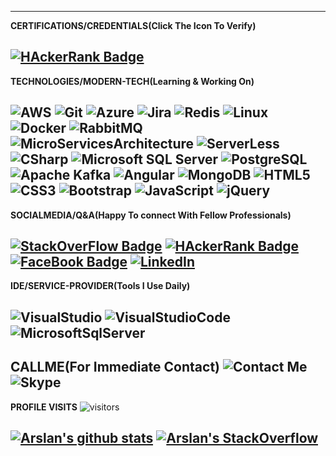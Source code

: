

-------------------------------------------------------------------------------------------------------------------------------------------------------------------------------
**CERTIFICATIONS/CREDENTIALS(Click The Icon To Verify)**

[![HAckerRank Badge](https://img.shields.io/badge/-HackerRank-000?&logo=hackerrank&logoColor=2EC866&link=https://www.hackerrank.com/arslanriaz96dev1)](https://www.hackerrank.com/arslanriaz96dev1)
-------------------------------------------------------------------------------------------------------------------------------------------------------------------------------
**TECHNOLOGIES/MODERN-TECH(Learning & Working On)**

![AWS](https://img.shields.io/badge/-AWS-000?&logo=Amazon-AWS&logoColor=FF9900)
![Git](https://img.shields.io/badge/-Git-000?&logo=git)
![Azure](https://img.shields.io/badge/-Azure-000?&logo=azure-devops&logoColor=0078D7)
![Jira](https://img.shields.io/badge/-Jira-000?&logo=jira-software)
![Redis](https://img.shields.io/badge/-Redis-000?&logo=redis&logoColor=DC382D)
![Linux](https://img.shields.io/badge/-Linux-000?&logo=linux)
![Docker](https://img.shields.io/badge/-Docker-000?&logo=Docker&logoColor=2496ED)
![RabbitMQ](https://img.shields.io/badge/-RabbitMQ-000?&logo=Rabbitmq&logoColor=FF6600)
![MicroServicesArchitecture](https://img.shields.io/badge/-Microservices_Architecture-000?&logo=micro:bit&logoColor=00ED00)
![ServerLess](https://img.shields.io/badge/-ServerLess-000?&logo=serverless&logoColor=FD5750)
![CSharp](https://img.shields.io/badge/-C_Sharp-000?&logo=C-Sharp&logoColor=239120)
![Microsoft SQL Server](https://img.shields.io/badge/-Microsoft_SQL_Server-000?&logo=Microsoft-SQL-Server&logoColor=CC2927)
![PostgreSQL](https://img.shields.io/badge/-PostgreSQL-000?&logo=Postgresql&logoColor=336791)
![Apache Kafka](https://img.shields.io/badge/-Apache_Kafka-000?&logo=Apache-Kafka&logoColor=000000)
![Angular](https://img.shields.io/badge/-Angular-000?&logo=Angular&logoColor=DD0031)
![MongoDB](https://img.shields.io/badge/-MongoDB-000?&logo=Mongodb&logoColor=47A248)
![HTML5](https://img.shields.io/badge/-HTML5p-000?&logo=HTML5&logoColor=E34F26)
![CSS3](https://img.shields.io/badge/-CSS3-000?&logo=CSS3&logoColor=1572B6)
![Bootstrap](https://img.shields.io/badge/-Bootstrap-000?&logo=bootstrap&logoColor=563D7C)
![JavaScript](https://img.shields.io/badge/-JavaScript-000?&logo=JavaScript)
![jQuery](https://img.shields.io/badge/-jQuery-000?&logo=jQuery&logoColor=0769AD)
-------------------------------------------------------------------------------------------------------------------------------------------------------------------------------
**SOCIALMEDIA/Q&A(Happy To connect With Fellow Professionals)**


[![StackOverFlow Badge](https://img.shields.io/badge/-StackOverFlow-000?&logo=stack-overflow&logoColor=FE7A16&link=https://stackoverflow.com/users/6801065/m-arslan-riaz?tab=profile)](https://stackoverflow.com/users/6801065/m-arslan-riaz?tab=profile)
[![HAckerRank Badge](https://img.shields.io/badge/-HackerRank-000?&logo=hackerrank&logoColor=2EC866&link=https://www.hackerrank.com/arslanriaz96dev1)](https://www.hackerrank.com/arslanriaz96dev1)
[![FaceBook Badge](https://img.shields.io/badge/-FaceBook-000?&logo=facebook&logoColor=1877F2&link=https://www.facebook.com/profile.php?id=100005436827354)](https://www.facebook.com/profile.php?id=100005436827354)
[![LinkedIn](https://img.shields.io/badge/-LinkedIn-000?&logo=Linkedin&logoColor=0077B5&link=https://www.linkedin.com/in/m-arslan-riaz-5b950a16b/)](https://www.linkedin.com/in/m-arslan-riaz-5b950a16b/)
-------------------------------------------------------------------------------------------------------------------------------------------------------------------------------
**IDE/SERVICE-PROVIDER(Tools I Use Daily)**

![VisualStudio](https://img.shields.io/badge/-VisualStudio-000?&logo=visual-studio&logoColor=5C2D91)
![VisualStudioCode](https://img.shields.io/badge/-VisualStudio_Code-000?&logo=visual-studio-code&logoColor=007ACC)
![MicrosoftSqlServer](https://img.shields.io/badge/-Microsoft_Sql_Server-000?&logo=microsoft-sql-server&logoColor=CC2927)
-------------------------------------------------------------------------------------------------------------------------------------------------------------------------------
**CALLME(For Immediate Contact)**
![Contact Me](https://img.shields.io/badge/-+923212512446-000?&logo=whatsapp&logoColor=25D366)
![Skype](https://img.shields.io/badge/-arslanriaz96@gmail.com-000?&logo=Skype&logoColor=00AFF0)
-------------------------------------------------------------------------------------------------------------------------------------------------------------------------------
**PROFILE VISITS** 
![visitors](https://visitor-badge.glitch.me/badge?page_id=MArslanRiaz96.MArslanRiaz96)

[![Arslan's github stats](https://github-readme-stats.vercel.app/api?username=MArslanRiaz96&show_icons=true&theme=merko)](https://github.com/MArslanRiaz96)
[![Arslan's StackOverflow](https://github-readme-stackoverflow.vercel.app/?userID=6801065&theme=dark)](https://stackoverflow.com/users/6801065/m-arslan-riaz?tab=profile)
 ------------------------------------------------------------------------------------------------------------------------------------------------------------------------------- 


<!--<details>
<!--<summary>
  MORE ABOUT ME
</summary>
<!-- https://simpleicons.org/(for icons) -->
<!--**Other projects**

<!--[![Overwatch](https://img.shields.io/badge/-📊 Overwatch-000?)](https://github.com/adamalston/Overwatch)
[![RGB Text Colorizer](https://img.shields.io/badge/-🌈 RGB Text Colorizer-000?)](https://github.com/adamalston/rgbTextColorizer)

<!--</details>

